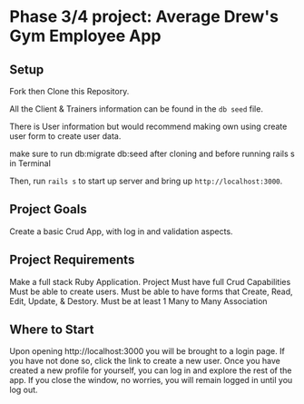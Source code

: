 # Phase 3/4 project: Average Drew's Gym Employee App


## Setup 


Fork then Clone this Repository.

All the Client & Trainers information can be found in the `db seed` file.

There is User information but would recommend making own using create user form to create user data.

make sure to run db:migrate db:seed after cloning and before running rails s in Terminal



Then, run `rails s` to start up server and bring up `http://localhost:3000`.


## Project Goals

Create a basic Crud App, with log in and validation aspects.

## Project Requirements

Make a full stack Ruby Application.
Project Must have full Crud Capabilities
Must be able to create users. 
Must be able to have forms that Create, Read, Edit, Update, & Destory.
Must be at least 1 Many to Many Association

## Where to Start
Upon opening http://localhost:3000 you will be brought to a login page. If you have not done so, click the link to create a new user. Once you have created a new profile for yourself, you can log in and explore the rest of the app. If you close the window, no worries, you will remain logged in until you log out. 
